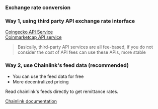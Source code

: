 

### Exchange rate conversion

### Way 1, using third party API exchange rate interface

[Coingecko API Service](https://www.coingecko.com/en/api)  
[Coinmarketcap API service](https://coinmarketcap.com/api/)  

> Basically, third-party API services are all fee-based, if you do not consider the cost of API fees can use these APIs, more stable

### Way 2, use Chainlink's feed data (recommended)

+ You can use the feed data for free
+ More decentralized pricing
  
Read chainlink's feeds directly to get remittance rates.
  
[Chainlink documentation](https://docs.chain.link/docs/ethereum-addresses/)
